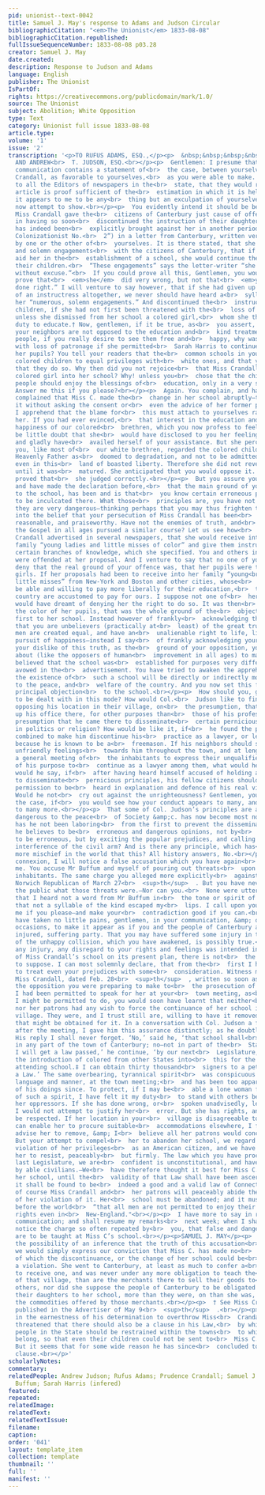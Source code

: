 ```yaml
---
pid: unionist--text-0042
title: Samuel J. May's response to Adams and Judson Circular
bibliographicCitation: "<em>The Unionist</em> 1833-08-08"
bibliographicCitation.republished: 
fullIssueSequenceNumber: 1833-08-08 p03.28
creator: Samuel J. May
date.created: 
description: Response to Judson and Adams
language: English
publisher: The Unionist
IsPartOf: 
rights: https://creativecommons.org/publicdomain/mark/1.0/
source: The Unionist
subject: Abolition; White Opposition
type: Text
category: Unionist full issue 1833-08-08
article.type: 
volume: '1'
issue: '2'
transcription: '<p>TO RUFUS ADAMS, ESQ.,</p><p>  &nbsp;&nbsp;&nbsp;&nbsp;&nbsp;&nbsp;&nbsp;&nbsp;&nbsp;&nbsp;&nbsp;
  AND ANDREW<br>  T. JUDSON, ESQ.<br></p><p>  Gentlemen: I presume that the foregoing
  communication contains a statement of<br>  the case, between yourselves &amp; Miss
  Crandall, as favorable to yourselves,<br>  as you were able to make. The request
  to all the Editors of newspapers in the<br>  state, that they would republish the
  article is proof sufficient of the<br>  estimation in which it is held. Still, gentlemen,
  it appears to me to be any<br>  thing but an exculpation of yourselves. This I shall
  now attempt to show.<br></p><p>  You evidently intend it should be believed, that
  Miss Crandall gave the<br>  citizens of Canterbury just cause of offence, at first,
  in having so soon<br>  discontinued the instruction of their daughters. The charge
  has indeed been<br>  explicitly brought against her in another periodical (“the
  Colonizationist No.<br>  2”) in a letter from Canterbury, written very probably
  by one or the other of<br>  yourselves. It is there stated, that she “made numerous
  and solemn engagements<br>  with the citizens of Canterbury, that if they would
  aid her in the<br>  establishment of a school, she would continue the school for
  their children.<br>  “These engagements” says the letter-writer “she has violated
  without excuse.”<br>  If you could prove all this, Gentlemen, you would certainly
  prove that<br>  <em>she</em>  did very wrong, but not that<br>  <em>you</em>  have
  done right.” I will venture to say however, that if she had given up the<br>  office&nbsp;
  of an instructress altogether, we never should have heard a<br>  syllable about
  her “numerous, solemn engagements.” And discontinued the<br>  instruction of your
  children, if she had not first been threatened with the<br>  loss of your patronage,
  unless she dismissed from her school a colored girl,<br>  whom she thought it her
  duty to educate.† Now, gentlemen, if it be true, as<br>  you assert, that you and
  your neighbors are not opposed to the education and<br>  kind treatment of colored
  people, if you really desire to see them free and<br>  happy, why was Miss C. threatened
  with loss of patronage if she permitted<br>  Sarah Harris to continue as one of
  her pupils? You tell your readers that the<br>  common schools in your town admit
  colored children to equal privileges with<br>  white ones, and that you rejoice
  that they do so. Why then did you not rejoice<br>  that Miss Crandall admitted a
  colored girl into her school? Why! unless you<br>  chose that the children of colored
  people should enjoy the blessings of<br>  education, only in a very stinted measure?
  Answer me this if you please?<br></p><p>  Again. You complain, and have elsewhere
  complained that Miss C. made the<br>  change in her school abruptly—that she did
  it without asking the consent or<br>  even the advice of her former patrons.&nbsp;
  I apprehend that the blame for<br>  this must attach to yourselves rather than to
  her. If you had ever evinced,<br>  that interest in the education and freedom and
  happiness of our colored<br>  brethren, which you now profess to feel, there can
  be little doubt that she<br>  would have disclosed to you her feelings and her purposes;
  and gladly have<br>  availed herself of your assistance. But she perceived that
  you, like most of<br>  our white brethren, regarded the colored children of our
  Heavenly Father as<br>  doomed to degradation, and not to be admitted to equal privileges
  even in this<br>  land of boasted liberty. Therefore she did not reveal her plan
  until it was<br>  matured. She anticipated that you would oppose it. The event has
  proved that<br>  she judged correctly.<br></p><p>  But you assure your fellow-citizens,
  and have made the declaration before,<br>  that the main ground of your opposition
  to the school, has been and is that<br>  you know certain erroneous principles were
  to be inculcated there. What those<br>  principles are, you have not stated. You<br>  <em>assert</em>  that
  they are very dangerous—thinking perhaps that you may thus frighten the<br>  community
  into the belief that your persecution of Miss Crandall has been<br>  altogether
  reasonable, and praiseworthy. Have not the enemies of truth, and<br>  freedom, and
  the Gospel in all ages pursued a similar course? Let us see how<br>  you have proceeded.<br></p><p>  Miss
  Crandall advertised in several newspapers, that she would receive into<br>  her
  family “young ladies and little misses of color” and give them instruction<br>  in
  certain branches of knowledge, which she specified. You and others in the<br>  village
  were offended at her proposal. And I venture to say that no one of you<br>  will
  deny that the real ground of your offence was, that her pupils were to be<br>  colored
  girls. If her proposals had been to receive into her family “young<br>  ladies and
  little misses” from New-York and Boston and other cities, whose<br>  parents would
  be able and willing to pay more liberally for their education,<br>  than we in the
  country are accustomed to pay for ours. I suppose not one of<br>  her neighbors
  would have dreamt of denying her the right to do so. It was then<br>  without doubt
  the color of her pupils, that was the whole ground of the<br>  objection made at
  first to her school. Instead however of frankly<br>  acknowledging this—acknowledging
  that you are unbelievers (practically at<br>  least) of the great truth that all
  men are created equal, and have an<br>  unalienable right to life, liberty and the
  pursuit of happiness—instead I say<br>  of frankly acknowledging your unbelief or
  your dislike of this truth, as the<br>  ground of your opposition, you have gone
  about (like the opposers of human<br>  improvement in all ages) to make it generally
  believed that the school was<br>  established for purposes very different from those
  avowed in the<br>  advertisement. You have tried to awaken the apprehension that
  the existence of<br>  such a school will be directly or indirectly most dangerous
  to the peace, and<br>  welfare of the country. And you now set this forth as your
  principal objection<br>  to the school.<br></p><p>  How should you, gentlemen, like
  to be dealt with in this mode? How would Col.<br>  Judson like to find his neighbors
  opposing his location in their village, on<br>  the presumption, that he had set
  up his office there, for other purposes than<br>  those of his profession—on the
  presumption that he came there to disseminate<br>  certain pernicious doctrines
  in politics or religion? How would be like it, if<br>  he found the people of Canterbury
  combined to make him discontinue his<br>  practice as a lawyer, or leave the town,
  because he is known to be a<br>  freemason. If his neighbors should succeed in diffusing
  unfriendly feelings<br>  towards him throughout the town, and at length procured
  a general meeting of<br>  the inhabitants to express their unqualified disapprobation
  of his purpose to<br>  continue as a lawyer among them, what would he think, what
  would he say, if<br>  after having heard himself accused of holding and intending
  to disseminate<br>  pernicious principles, his fellow citizens should refuse his
  permission to be<br>  heard in explanation and defence of his real views and purposes?
  Would he not<br>  cry out against the unrighteousness? Gentlemen, you must reverse
  the case, if<br>  you would see how your conduct appears to many, and will appear
  to many more.<br></p><p>  That some of Col. Judson’s principles are actually bad,
  dangerous to the peace<br>  of Society &amp;c. has now become most notorious. For
  has he not been laboring<br>  from the first to prevent the dissemination of what
  he believes to be<br>  erroneous and dangerous opinions, not by<br>  <em>showing</em>  them
  to be erroneous, but by exciting the popular prejudices, and calling for<br>  the
  interference of the civil arm? And is there any principle, which has<br>  wrought
  more mischief in the world that this? All history answers, No.<br></p><p>  In this
  connexion, I will notice a false accusation which you have again<br>  brought against
  me. You accuse Mr Buffum and myself of pouring out threats<br>  upon the town and
  inhabitants. The same charge you alleged more explicitly<br>  against us in the
  Norwich Republican of March 27<br>  <sup>th</sup>  . But you have never informed
  the public what those threats were.—Nor can you.<br>  None were uttered. I now declare,
  that I heard not a word from Mr Buffum in<br>  the tone or spirit of threat; and
  that not a syllable of the kind escaped my<br>  lips. I call upon you to contradict
  me if you please—and make your<br>  contradiction good if you can.<br></p><p>  You
  have taken no little pains, gentlemen, in your communication, &amp; on<br>  other
  occasions, to make it appear as if you and the people of Canterbury are<br>  the
  injured, suffering party. That you may have suffered some injury in the<br>  course
  of the unhappy collision, which you have awakened, is possibly true.<br>  But that
  any injury, any disregard to your rights and feelings was intended in<br>  the establishment
  of Miss Crandall’s school on its present plan, there is not<br>  the slightest reason
  to suppose. I can most solemnly declare, that from the<br>  first I have been willing
  to treat even your prejudices with some<br>  consideration. Witness my letter to
  Miss Crandall, dated Feb. 28<br>  <sup>th</sup>  , written so soon as I heard of
  the opposition you were preparing to make to<br>  the prosecution of her plan. If
  I had been permitted to speak for her at your<br>  town meeting, as<br>  <em>she</em>  requested
  I might be permitted to do, you would soon have learnt that neither<br>  Miss C.
  nor her patrons had any wish to force the continuance of her school in<br>  your
  village. They were, and I trust still are, willing to have it removed to<br>  any<br>  <em>suitable</em>  place,
  that might be obtained for it. In a conversation with Col. Judson a few<br>  days
  after the meeting, I gave him this assurance distinctly; as he doubtless<br>  remembers.
  His reply I shall never forget. ‘No,’ said he, ‘that school shall<br>  not be located
  in any part of the town of Canterbury; no—not in part of the<br>  State of Connecticut.
  I will get a law passed,’ he continue, ‘by our next<br>  Legislature, prohibiting
  the introduction of colored from other States into<br>  this for the purpose of
  attending school.‡ I can obtain thirty thousand<br>  signers to a petition for such
  a Law.’ The same overbearing, tyrannical spirit<br>  was conspicuous in that gentleman’s
  language and manner, at the town meeting;<br>  and has been too apparent in many
  of his doings since. To protect, if I may be<br>  able a lone woman from the operations
  of such a spirit, I have felt it my duty<br>  to stand with others between her and
  her oppressors. If she has done wrong, or<br>  spoken unadvisedly, let her be rebuked.
  I would not attempt to justify her<br>  error. But she has rights, and they must
  be respected. If her location in your<br>  village is disagreeable to you, and you
  can enable her to procure suitable<br>  accommodations elsewhere, I for one should
  advise her to remove, &amp; I<br>  believe all her patrons would concur in the advice.
  But your attempt to compel<br>  her to abandon her school, we regard as a flagrant
  violation of her privileges<br>  as an American citizen, and we have therefore advised
  her to resist, peaceably<br>  but firmly. The law which you have procured from our
  last Legislature, we are<br>  confident is unconstitutional, and have been so advised
  by able civilians.—We<br>  have therefore thought it best for Miss C. to continue
  her school, until the<br>  validity of that Law shall have been ascertained. If
  it shall be found to be<br>  indeed a good and a valid law of Connecticut, then
  of course Miss Crandall and<br>  her patrons will peaceably abide the consequences
  of her violation of it. Her<br>  school must be abandoned; and it must then be acknowledged
  before the world<br>  “that all men are not permitted to enjoy their unalienable
  rights even in<br>  New-England."<br></p><p>  I have more to say in reply to your
  communication; and shall resume my remarks<br>  next week; when I shall particularly
  notice the charge so often repeated by<br>  you, that false and dangerous principles
  are to be taught at Miss C’s school.<br></p><p>SAMUEL J. MAY</p><p>  *To preclude
  the possibility of an inference that the truth of this accusation<br>  is admitted,
  we would simply express our conviction that Miss C. has made no<br>  engagements,
  of which the discontinuance, or the change of her school could be<br>  considered
  a violation. She went to Canterbury, at least as much to confer a<br>  favor as
  to receive one, and was never under any more obligation to teach the<br>  children
  of that village, than are the merchants there to sell their goods to<br>  her or
  others, nor did she suppose the people of Canterbury to be obligated to<br>  send
  their daughters to her school, more than they were, on than she was, to<br>  purchase
  the commodities offered by those merchants.<br></p><p>  † See Miss Crandall’s Letter
  published in the Advertiser of May 9<br>  <sup>th</sup>  .<br></p><p>  ‡ Col. Judson
  in the earnestness of his determination to overthrow Miss<br>  Crandall’s school,
  threatened that there should also be a clause in his Law,<br>  by which the colored
  people in the State should be restrained within the towns<br>  to which they now
  belong, so that even their children could not be sent to<br>  Miss C. for instruction.
  But it seems that for some wide reason he has since<br>  concluded to omit the proposed
  clause.<br></p>'
scholarlyNotes: 
commentary: 
relatedPeople: Andrew Judson; Rufus Adams; Prudence Crandall; Samuel J. May; Arnold
  Buffum; Sarah Harris (infered)
featured: 
repeated: 
relatedImage: 
relatedText: 
relatedTextIssue: 
filename: 
caption: 
order: '041'
layout: template_item
collection: template
thumbnail: ''
full: ''
manifest: ''
---
```

